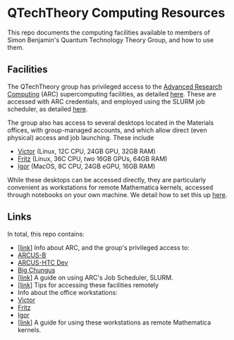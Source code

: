 
QTechTheory Computing Resources
===============================

This repo documents the computing facilities available to members of Simon Benjamin's Quantum Technology Theory Group, and how to use them.

## Facilities

The QTechTheory group has privileged access to the [Advanced Research Computing](https://www.arc.ox.ac.uk/) (ARC) supercomputing facilities, as detailed [here](arc.md). These are accessed with ARC credentials, and employed using the SLURM job scheduler, as detailed [here](slurmguide.md).

The group also has access to several desktops located in the Materials offices, with group-managed accounts, and which allow direct (even physical) access and job launching.
These include 
- [Victor](victor.md) (Linux, 12C CPU, 24GB GPU, 32GB RAM)
- [Fritz](fritz.md) (Linux, 36C CPU, *two* 16GB GPUs, 64GB RAM)
- [Igor](igor.md) (MacOS, 8C CPU, 24GB eGPU, 16GB RAM)

While these desktops can be accessed directly, they are particularly convenient as workstations for remote Mathematica kernels, accessed through notebooks on your own machine. We detail how to set this up [here](remotemmakernel.md).

## Links
In total, this repo contains:
- [[link](arc.md)] Info about ARC, and the group's privileged access to:
 - [ARCUS-B](arcusB.md)
 - [ARCUS-HTC Dev](arcusHTCdev.md)
 - [Big Chungus](bigchungus.md)
- [[link](slurmguide.md)] A guide on using ARC's Job Scheduler, SLURM.
- [[link](remotetips.md)] Tips for accessing these facilities remotely
- Info about the office workstations:
 - [Victor](victor.md)
 - [Fritz](fritz.md)
 - [Igor](igor.md)
- [[link](remotemmakernel.md)] A guide for using these workstations as remote Mathematica kernels.